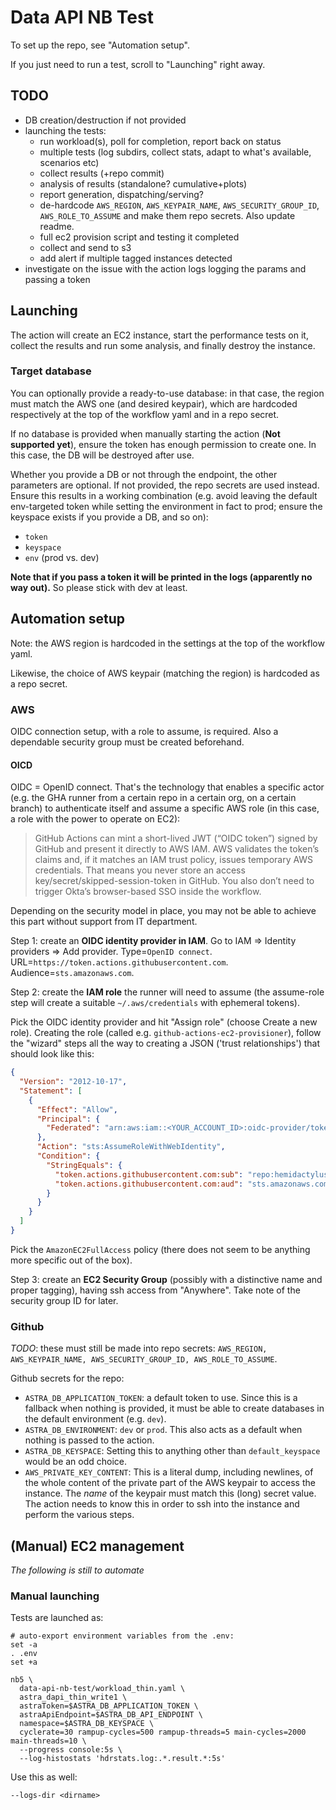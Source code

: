 # Data API NB Test

To set up the repo, see "Automation setup".

If you just need to run a test, scroll to "Launching" right away.

## TODO

- DB creation/destruction if not provided
- launching the tests:
    - run workload(s), poll for completion, report back on status
    - multiple tests (log subdirs, collect stats, adapt to what's available, scenarios etc)
    - collect results (+repo commit)
    - analysis of results (standalone? cumulative+plots)
    - report generation, dispatching/serving?
  - de-hardcode `AWS_REGION`, `AWS_KEYPAIR_NAME`, `AWS_SECURITY_GROUP_ID`, `AWS_ROLE_TO_ASSUME` and make them repo secrets. Also update readme.
  - full ec2 provision script and testing it completed
  - collect and send to s3
  - add alert if multiple tagged instances detected
- investigate on the issue with the action logs logging the params and passing a token

## Launching

The action will create an EC2 instance, start the performance tests on it, collect the results and run some analysis, and finally destroy the instance.

### Target database

You can optionally provide a ready-to-use database: in that case, the region must match the AWS one (and desired keypair), which are hardcoded respectively at the top of the workflow yaml and in a repo secret.

If no database is provided when manually starting the action (**Not supported yet**), ensure the token has enough permission to create one. In this case, the DB will be destroyed after use.

Whether you provide a DB or not through the endpoint, the other parameters are optional. If not provided, the repo secrets are used instead. Ensure this results in a working combination (e.g. avoid leaving the default env-targeted token while setting the environment in fact to prod; ensure the keyspace exists if you provide a DB, and so on):

- `token`
- `keyspace`
- `env` (prod vs. dev)

**Note that if you pass a token it will be printed in the logs (apparently no way out).** So please stick with dev at least.

## Automation setup

Note: the AWS region is hardcoded in the settings at the top of the workflow yaml.

Likewise, the choice of AWS keypair (matching the region) is hardcoded as a repo secret.

### AWS

OIDC connection setup, with a role to assume, is required. Also a dependable security group must be created beforehand.

#### OICD

OIDC = OpenID connect. That's the technology that enables a specific actor (e.g. the GHA runner from a certain repo in a certain org, on a certain branch) to authenticate itself and assume a specific AWS role (in this case, a role with the power to operate on EC2):
> GitHub Actions can mint a short-lived JWT (“OIDC token”) signed by GitHub and present it directly to AWS IAM. AWS validates the token’s claims and, if it matches an IAM trust policy, issues temporary AWS credentials. That means you never store an access key/secret/skipped-session-token in GitHub. You also don’t need to trigger Okta’s browser-based SSO inside the workflow.

Depending on the security model in place, you may not be able to achieve this part without support from IT department.

Step 1: create an **OIDC identity provider in IAM**. Go to IAM ⇒ Identity providers ⇒ Add provider.
Type=`OpenID connect`. URL=`https://token.actions.githubusercontent.com`. Audience=`sts.amazonaws.com`.

Step 2: create the **IAM role** the runner will need to assume (the assume-role step will create a suitable `~/.aws/credentials` with ephemeral tokens).

Pick the OIDC identity provider and hit "Assign role" (choose Create a new role). Creating the role (called e.g. `github-actions-ec2-provisioner`), follow the "wizard" steps all the way to creating a JSON ('trust relationships') that should look like this:

```json
{
  "Version": "2012-10-17",
  "Statement": [
    {
      "Effect": "Allow",
      "Principal": {
        "Federated": "arn:aws:iam::<YOUR_ACCOUNT_ID>:oidc-provider/token.actions.githubusercontent.com"
      },
      "Action": "sts:AssumeRoleWithWebIdentity",
      "Condition": {
        "StringEquals": {
          "token.actions.githubusercontent.com:sub": "repo:hemidactylus/data-api-nb-test:ref:refs/heads/main",
          "token.actions.githubusercontent.com:aud": "sts.amazonaws.com"
        }
      }
    }
  ]
}
```

Pick the `AmazonEC2FullAccess` policy (there does not seem to be anything more specific out of the box).

Step 3: create an **EC2 Security Group** (possibly with a distinctive name and proper tagging), having ssh access from "Anywhere". Take note of the security group ID for later.

### Github

*TODO*: these must still be made into repo secrets: `AWS_REGION, AWS_KEYPAIR_NAME, AWS_SECURITY_GROUP_ID, AWS_ROLE_TO_ASSUME`.

Github secrets for the repo:

- `ASTRA_DB_APPLICATION_TOKEN`: a default token to use. Since this is a fallback when nothing is provided, it must be able to create databases in the default environment (e.g. `dev`).
- `ASTRA_DB_ENVIRONMENT`: `dev` or `prod`. This also acts as a default when nothing is passed to the action.
- `ASTRA_DB_KEYSPACE`: Setting this to anything other than `default_keyspace` would be an odd choice.
- `AWS_PRIVATE_KEY_CONTENT`: This is a literal dump, including newlines, of the whole content of the private part of the AWS keypair to access the instance. The _name_ of the keypair must match this (long) secret value. The action needs to know this in order to ssh into the instance and perform the various steps.

## (Manual) EC2 management

_The following is still to automate_

### Manual launching

Tests are launched as:

```
# auto-export environment variables from the .env:
set -a
. .env
set +a

nb5 \
  data-api-nb-test/workload_thin.yaml \
  astra_dapi_thin_write1 \
  astraToken=$ASTRA_DB_APPLICATION_TOKEN \
  astraApiEndpoint=$ASTRA_DB_API_ENDPOINT \
  namespace=$ASTRA_DB_KEYSPACE \
  cyclerate=30 rampup-cycles=500 rampup-threads=5 main-cycles=2000 main-threads=10 \
  --progress console:5s \
  --log-histostats 'hdrstats.log:.*.result.*:5s'
  ```

Use this as well:

```
--logs-dir <dirname>
```

